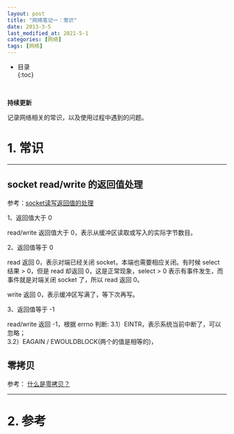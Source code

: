```yaml
---
layout: post
title: "网络笔记一：常识"
date: 2013-3-5
last_modified_at: 2021-5-1
categories: [网络]
tags: [网络]
---
```


* 目录  
{:toc}
<br/>

**持续更新**   

记录网络相关的常识，以及使用过程中遇到的问题。    

# 1. 常识

---

## socket read/write 的返回值处理

参考：[socket读写返回值的处理](https://cloud.tencent.com/developer/article/1021456)    

1、返回值大于 0

read/write 返回值大于 0，表示从缓冲区读取或写入的实际字节数目。   

2、返回值等于 0

read 返回 0，表示对端已经关闭 socket，本端也需要相应关闭。有时候 select 结果 > 0，但是 read 却返回 0，这是正常现象，select > 0 表示有事件发生，而事件就是对端关闭 socket 了，所以 read 返回 0。   

write 返回 0，表示缓冲区写满了，等下次再写。   

3、返回值等于 -1

read/write 返回 -1，根据 errno 判断:
    3.1）EINTR，表示系统当前中断了，可以忽略；  
    3.2）EAGAIN / EWOULDBLOCK(两个的值是相等的)，

## 零拷贝

参考： [什么是零拷贝？](https://xiaolincoding.com/os/8_network_system/zero_copy.html#_9-1-%E4%BB%80%E4%B9%88%E6%98%AF%E9%9B%B6%E6%8B%B7%E8%B4%9D)

---

# 2. 参考